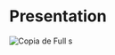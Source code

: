 # Presentation

![Copia de Full s](https://user-images.githubusercontent.com/85719559/178335486-b78878db-f0a1-4727-8891-775a9a739082.png)
